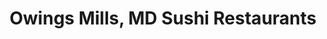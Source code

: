 ---
layout: city
title: Owings Mills, MD Sushi Restaurants
permalink: /maryland/owings-mills/
stateAbbr: MD
stateName: Maryland
cityName: Owings Mills

---
